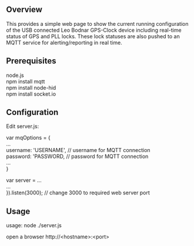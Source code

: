 ## Overview ##

This provides a simple web page to show the current running configuration of the USB connected Leo Bodnar GPS-Clock device
including real-time status of GPS and PLL locks.  These lock statuses are also pushed to an MQTT service for 
alerting/reporting in real time.

## Prerequisites ##

node.js\
npm install mqtt\
npm install node-hid\
npm install socket.io

## Configuration ##

Edit server.js:

  var mqOptions = {\
     \...\
     username: 'USERNAME',  // username for MQTT connection\
     password: 'PASSWORD,   // password for MQTT connection\
     \...\
  }
  
  var server = \...\
     \...\
  \}).listen(3000);  // change 3000 to required web server port

## Usage ##

usage: node .\/server.js

open a browser http:\/\/\<hostname\>:\<port\>
